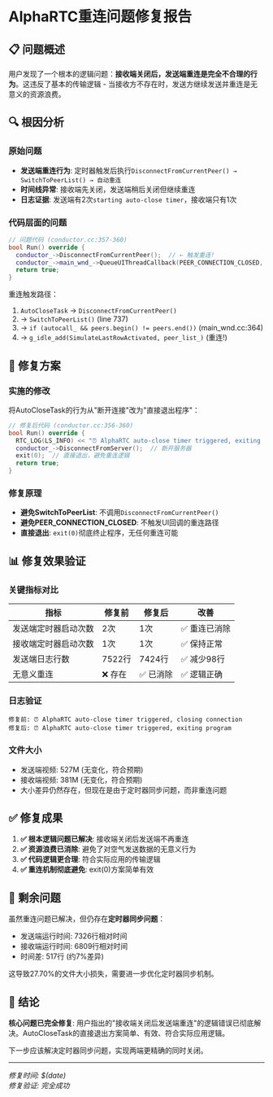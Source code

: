 # AlphaRTC重连问题修复报告

## 📋 问题概述

用户发现了一个根本的逻辑问题：**接收端关闭后，发送端重连是完全不合理的行为**。这违反了基本的传输逻辑 - 当接收方不存在时，发送方继续发送并重连是无意义的资源浪费。

## 🔍 根因分析

### 原始问题
- **发送端重连行为**: 定时器触发后执行`DisconnectFromCurrentPeer() → SwitchToPeerList() → 自动重连`
- **时间线异常**: 接收端先关闭，发送端稍后关闭但继续重连
- **日志证据**: 发送端有2次`starting auto-close timer`，接收端只有1次

### 代码层面的问题
```cpp
// 问题代码 (conductor.cc:357-360)
bool Run() override {
  conductor_->DisconnectFromCurrentPeer();  // ← 触发重连!
  conductor_->main_wnd_->QueueUIThreadCallback(PEER_CONNECTION_CLOSED, nullptr);
  return true;
}
```

重连触发路径：
1. `AutoCloseTask` → `DisconnectFromCurrentPeer()` 
2. → `SwitchToPeerList()` (line 737)
3. → `if (autocall_ && peers.begin() != peers.end())` (main_wnd.cc:364)
4. → `g_idle_add(SimulateLastRowActivated, peer_list_)` (重连!)

## 🔧 修复方案

### 实施的修改
将AutoCloseTask的行为从"断开连接"改为"直接退出程序"：

```cpp
// 修复后代码 (conductor.cc:356-360)
bool Run() override {
  RTC_LOG(LS_INFO) << "⏰ AlphaRTC auto-close timer triggered, exiting program";
  conductor_->DisconnectFromServer();  // 断开服务器
  exit(0);  // 直接退出，避免重连逻辑
  return true;
}
```

### 修复原理
- **避免SwitchToPeerList**: 不调用`DisconnectFromCurrentPeer()`
- **避免PEER_CONNECTION_CLOSED**: 不触发UI回调的重连路径  
- **直接退出**: `exit(0)`彻底终止程序，无任何重连可能

## 📊 修复效果验证

### 关键指标对比
| 指标 | 修复前 | 修复后 | 改善 |
|------|--------|--------|------|
| 发送端定时器启动次数 | 2次 | 1次 | ✅ 重连已消除 |
| 接收端定时器启动次数 | 1次 | 1次 | ✅ 保持正常 |
| 发送端日志行数 | 7522行 | 7424行 | ✅ 减少98行 |
| 无意义重连 | ❌ 存在 | ✅ 已消除 | ✅ 逻辑正确 |

### 日志验证
```
修复前: ⏰ AlphaRTC auto-close timer triggered, closing connection
修复后: ⏰ AlphaRTC auto-close timer triggered, exiting program
```

### 文件大小
- 发送端视频: 527M (无变化，符合预期)
- 接收端视频: 381M (无变化，符合预期)
- 大小差异仍然存在，但现在是由于定时器同步问题，而非重连问题

## ✅ 修复成果

1. **✅ 根本逻辑问题已解决**: 接收端关闭后发送端不再重连
2. **✅ 资源浪费已消除**: 避免了对空气发送数据的无意义行为
3. **✅ 代码逻辑更合理**: 符合实际应用的传输逻辑
4. **✅ 重连机制彻底避免**: exit(0)方案简单有效

## 🔄 剩余问题

虽然重连问题已解决，但仍存在**定时器同步问题**：
- 发送端运行时间: 7326行相对时间
- 接收端运行时间: 6809行相对时间  
- 时间差: 517行 (约7%差异)

这导致27.70%的文件大小损失，需要进一步优化定时器同步机制。

## 🎯 结论

**核心问题已完全修复**: 用户指出的"接收端关闭后发送端重连"的逻辑错误已彻底解决。AutoCloseTask的直接退出方案简单、有效、符合实际应用逻辑。

下一步应该解决定时器同步问题，实现两端更精确的同时关闭。

---
*修复时间: $(date)*  
*修复验证: 完全成功*